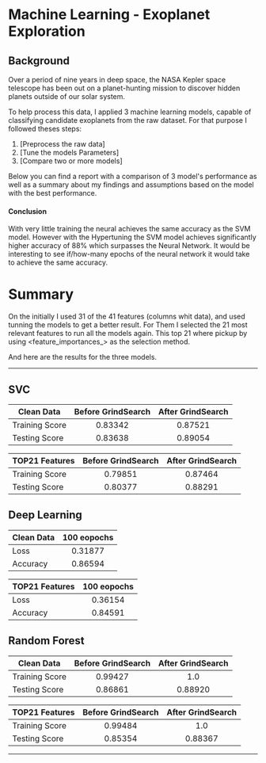 # Machine Learning - Exoplanet Exploration


## Background

Over a period of nine years in deep space, the NASA Kepler space telescope has been out on a planet-hunting mission to discover hidden planets outside of our solar system.

To help process this data, I applied 3 machine learning models, capable of classifying candidate exoplanets from the raw dataset. For that purpose I followed theses steps:

1. [Preprocess the raw data]
2. [Tune the models Parameters]
3. [Compare two or more models]

Below you can find a report with a comparison of 3 model's performance as well as a summary about my findings and assumptions based on the model with the best performance.



#### Conclusion
With very little training the neural achieves the same accuracy as the SVM model. However with the Hypertuning the SVM model achieves significantly higher accuracy of 88% which surpasses the Neural Network. It would be interesting to see if/how-many epochs of the neural network it would take to achieve the same accuracy.


# Summary
On the initially I used 31 of the 41 features (columns whit data), and used <GrindSearch> tunning the models to get a better result. For Them I selected the 21 most relevant features to run all the models again. This top 21 where pickup by using <feature_importances_> as the selection method.

And here are the results for the three models.
***

## **SVC**

|  Clean Data    | Before GrindSearch | After GrindSearch |
| -------------- |:------------------:| :----------------:|
| Training Score |        0.83342     |      0.87521      |
| Testing Score  |        0.83638     |      0.89054      |

| TOP21 Features | Before GrindSearch | After GrindSearch |
| -------------- |:------------------:| :----------------:|
| Training Score |        0.79851     |      0.87464      |
| Testing Score  |        0.80377     |      0.88291      |


## **Deep Learning**

|  Clean Data    | 100 eopochs |
| -------------- |:-----------:|
| Loss           |   0.31877   |
| Accuracy       |   0.86594   |

| TOP21 Features | 100 eopochs |
| -------------- |:-----------:|
| Loss           |   0.36154   |
| Accuracy       |   0.84591   |


## **Random Forest**

|  Clean Data    | Before GrindSearch | After GrindSearch |
| -------------- |:------------------:| :----------------:|
| Training Score |        0.99427     |      1.0          |
| Testing Score  |        0.86861     |      0.88920      |

| TOP21 Features | Before GrindSearch | After GrindSearch |
| -------------- |:------------------:| :----------------:|
| Training Score |        0.99484     |      1.0          |
| Testing Score  |        0.85354     |      0.88367      |

***
